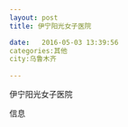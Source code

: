 ```yaml
--- 
layout: post 
title: 伊宁阳光女子医院

date:   2016-05-03 13:39:56 
categories:其他  
city:乌鲁木齐
  
--- 
```

   
伊宁阳光女子医院

信息


